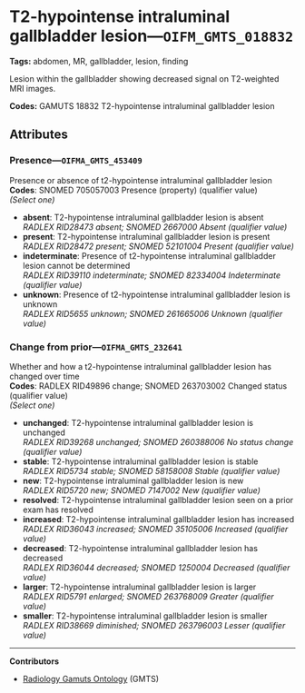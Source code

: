 # T2-hypointense intraluminal gallbladder lesion—`OIFM_GMTS_018832`

**Tags:** abdomen, MR, gallbladder, lesion, finding

Lesion within the gallbladder showing decreased signal on T2-weighted MRI images.

**Codes:** GAMUTS 18832 T2-hypointense intraluminal gallbladder lesion

## Attributes

### Presence—`OIFMA_GMTS_453409`

Presence or absence of t2-hypointense intraluminal gallbladder lesion  
**Codes**: SNOMED 705057003 Presence (property) (qualifier value)  
*(Select one)*

- **absent**: T2-hypointense intraluminal gallbladder lesion is absent  
_RADLEX RID28473 absent; SNOMED 2667000 Absent (qualifier value)_
- **present**: T2-hypointense intraluminal gallbladder lesion is present  
_RADLEX RID28472 present; SNOMED 52101004 Present (qualifier value)_
- **indeterminate**: Presence of t2-hypointense intraluminal gallbladder lesion cannot be determined  
_RADLEX RID39110 indeterminate; SNOMED 82334004 Indeterminate (qualifier value)_
- **unknown**: Presence of t2-hypointense intraluminal gallbladder lesion is unknown  
_RADLEX RID5655 unknown; SNOMED 261665006 Unknown (qualifier value)_

### Change from prior—`OIFMA_GMTS_232641`

Whether and how a t2-hypointense intraluminal gallbladder lesion has changed over time  
**Codes**: RADLEX RID49896 change; SNOMED 263703002 Changed status (qualifier value)  
*(Select one)*

- **unchanged**: T2-hypointense intraluminal gallbladder lesion is unchanged  
_RADLEX RID39268 unchanged; SNOMED 260388006 No status change (qualifier value)_
- **stable**: T2-hypointense intraluminal gallbladder lesion is stable  
_RADLEX RID5734 stable; SNOMED 58158008 Stable (qualifier value)_
- **new**: T2-hypointense intraluminal gallbladder lesion is new  
_RADLEX RID5720 new; SNOMED 7147002 New (qualifier value)_
- **resolved**: T2-hypointense intraluminal gallbladder lesion seen on a prior exam has resolved  
- **increased**: T2-hypointense intraluminal gallbladder lesion has increased  
_RADLEX RID36043 increased; SNOMED 35105006 Increased (qualifier value)_
- **decreased**: T2-hypointense intraluminal gallbladder lesion has decreased  
_RADLEX RID36044 decreased; SNOMED 1250004 Decreased (qualifier value)_
- **larger**: T2-hypointense intraluminal gallbladder lesion is larger  
_RADLEX RID5791 enlarged; SNOMED 263768009 Greater (qualifier value)_
- **smaller**: T2-hypointense intraluminal gallbladder lesion is smaller  
_RADLEX RID38669 diminished; SNOMED 263796003 Lesser (qualifier value)_

---

**Contributors**

- [Radiology Gamuts Ontology](https://gamuts.net/) (GMTS)